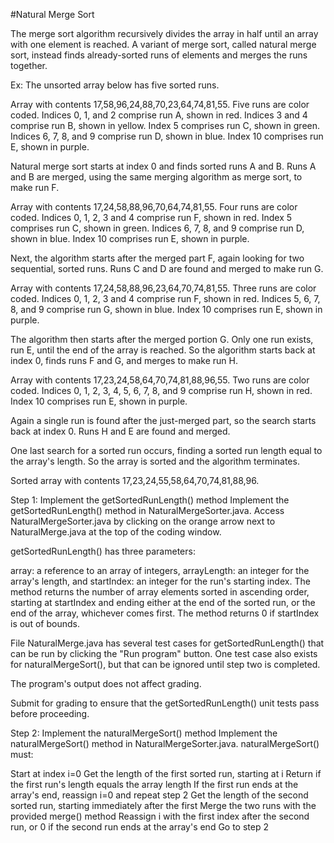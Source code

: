 #Natural Merge Sort

The merge sort algorithm recursively divides the array in half until an array with one element is reached. A variant of merge sort, called natural merge sort, instead finds already-sorted runs of elements and merges the runs together.

Ex: The unsorted array below has five sorted runs.

Array with contents 17,58,96,24,88,70,23,64,74,81,55. Five runs are color coded. Indices 0, 1, and 2 comprise run A, shown in red. Indices 3 and 4 comprise run B, shown in yellow. Index 5 comprises run C, shown in green. Indices 6, 7, 8, and 9 comprise run D, shown in blue. Index 10 comprises run E, shown in purple.

Natural merge sort starts at index 0 and finds sorted runs A and B. Runs A and B are merged, using the same merging algorithm as merge sort, to make run F.

Array with contents 17,24,58,88,96,70,64,74,81,55. Four runs are color coded. Indices 0, 1, 2, 3 and 4 comprise run F, shown in red. Index 5 comprises run C, shown in green. Indices 6, 7, 8, and 9 comprise run D, shown in blue. Index 10 comprises run E, shown in purple.

Next, the algorithm starts after the merged part F, again looking for two sequential, sorted runs. Runs C and D are found and merged to make run G.

Array with contents 17,24,58,88,96,23,64,70,74,81,55. Three runs are color coded. Indices 0, 1, 2, 3 and 4 comprise run F, shown in red. Indices 5, 6, 7, 8, and 9 comprise run G, shown in blue. Index 10 comprises run E, shown in purple.

The algorithm then starts after the merged portion G. Only one run exists, run E, until the end of the array is reached. So the algorithm starts back at index 0, finds runs F and G, and merges to make run H.

Array with contents 17,23,24,58,64,70,74,81,88,96,55. Two runs are color coded. Indices 0, 1, 2, 3, 4, 5, 6, 7, 8, and 9 comprise run H, shown in red. Index 10 comprises run E, shown in purple.

Again a single run is found after the just-merged part, so the search starts back at index 0. Runs H and E are found and merged.

One last search for a sorted run occurs, finding a sorted run length equal to the array's length. So the array is sorted and the algorithm terminates.

Sorted array with contents 17,23,24,55,58,64,70,74,81,88,96.

Step 1: Implement the getSortedRunLength() method
Implement the getSortedRunLength() method in NaturalMergeSorter.java. Access NaturalMergeSorter.java by clicking on the orange arrow next to NaturalMerge.java at the top of the coding window.

getSortedRunLength() has three parameters:

array: a reference to an array of integers,
arrayLength: an integer for the array's length, and
startIndex: an integer for the run's starting index.
The method returns the number of array elements sorted in ascending order, starting at startIndex and ending either at the end of the sorted run, or the end of the array, whichever comes first. The method returns 0 if startIndex is out of bounds.

File NaturalMerge.java has several test cases for getSortedRunLength() that can be run by clicking the "Run program" button. One test case also exists for naturalMergeSort(), but that can be ignored until step two is completed.

The program's output does not affect grading.

Submit for grading to ensure that the getSortedRunLength() unit tests pass before proceeding.

Step 2: Implement the naturalMergeSort() method
Implement the naturalMergeSort() method in NaturalMergeSorter.java. naturalMergeSort() must:

Start at index i=0
Get the length of the first sorted run, starting at i
Return if the first run's length equals the array length
If the first run ends at the array's end, reassign i=0 and repeat step 2
Get the length of the second sorted run, starting immediately after the first
Merge the two runs with the provided merge() method
Reassign i with the first index after the second run, or 0 if the second run ends at the array's end
Go to step 2
